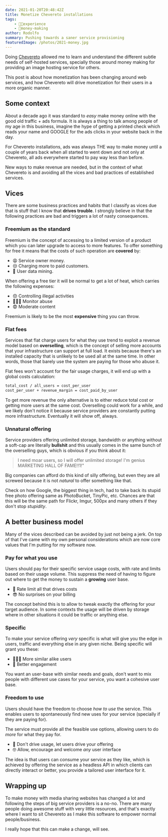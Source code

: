 ```yaml
---
date: 2021-01-20T20:48:42Z
title: Monetize Chevereto installations
tags:
    - 👴🏾experience
    - 🤑money-making
author: Rodolfo
summary: Pushing towards a saner service provisioning
featuredImage: /photos/2021-money.jpg
---
```


Doing [Chevereto](https://chevereto.com/) allowed me to learn and understand the different subtle needs of self-hosted services, specially those around money making for providing an image hosting service for others.

This post is about how monetization has been changing around web services, and how Chevereto will drive monetization for their users in a more organic manner.

## Some context

About a decade ago it was standard to _easy_ make money online with the good old traffic + ads formula. It is always a thing to talk among people of my age in this business, imagine the hype of getting a printed check which reads your name and GOOGLE for the ads clicks in your website back in the day.

For Chevereto installations, ads was always THE way to make money until a couple of years back when all started to went down and not only at Chevereto, all ads everywhere started to pay way less than before.

New ways to make revenue are needed, but in the context of what Chevereto is and avoiding all the vices and bad practices of established services.

## Vices

There are some business practices and habits that I classify as vices due that is stuff that I know that **drives trouble**. I strongly believe in that the following practices are bad and triggers a lot of nasty consequences.

### Freemium as the standard

Freemium is the concept of accessing to a limited version of a product which you can later upgrade to access to more features. To offer something for free it means that the costs of such operation are **covered** by:

- 😩 Service owner money.
- 😒 Charging more to paid customers.
- 🤬 User data mining.

When offering a free tier it will be normal to get a lot of heat, which carries the following expenses:

- 😞 Controlling illegal activities
- 👨🏾‍💻 Monitor abuse
- 😨 Moderate content

Freemium is likely to be the most **expensive** thing you can throw.

### Flat fees

Services that flat charge users for what they use trend to exploit a revenue model based on **overselling**, which is the concept of selling more accounts that your infrastructure can support at full load. It exists because there's an installed capacity that is unlikely to be used all at the same time. In other words, those that barely use the system are paying for those who abuse it.

Flat fees won't account for the fair usage charges, it will end up with a global costs calculation:

```sh
total_cost / all_users = cost_per_user
cost_per_user + revenue_margin = cost_paid_by_user
```

To get more revenue the only alternative is to either reduce total cost or getting more users at the same cost. Overselling could work for a while, and we likely don't notice it because service providers are constantly putting more infrastructure. Eventually it will show off, always.

### Unnatural offering

Service providers offering unlimited storage, bandwidth or anything without a soft-cap are literally **bullshit** and this usually comes in the same bunch of the overselling guys, which is obvious if you think about it:

> I need moar users, so I will offer unlimited storage! I'm genius MARKETING HALL OF FAME!!1!"

Big companies can afford do this kind of silly offering, but even they are all screwed because it is not _natural_ to offer something like that.

Check on how Google, the biggest thing in tech, had to take back its stupid free photo offering same as PhotoBucket, TinyPic, etc. Chances are that this will be the same path for Flickr, Imgur, 500px and many others if they don't stop _stupidity_.

## A better business model

Many of the vices described can be avoided by just not being a jerk. On top of that I've came with my own personal considerations which are now core values that I'm putting for my software now.

### Pay for what you use

Users should pay for their specific service usage costs, with rate and limits based on their usage volume. This suppress the need of having to figure out where to get the money to sustain a **growing** user base.

- 🤑 Rate limit all that drives costs
- 😎 No surprises on your billing

The concept behind this is to allow to tweak exactly the offering for your target audience. In some contexts the usage will be driven by storage where in other situations it could be traffic or anything else.

### Specific

To make your service offering _very_ specific is what will give you the edge in users, traffic and everything else in any given niche. Being specific will grant you these:

- 👩🏾‍🎤 More similar alike users
- 🤗 Better engagement

You want an user-base with similar needs and goals, don't want to mix people with different use cases for your service, you want a cohesive user base.

### Freedom to use

Users should have the freedom to choose _how to use_ the service. This enables users to spontaneously find new uses for your service (specially if they are paying for).

The service must provide all the feasible use options, allowing users to do _more_ for what they pay for.

- 🤯 Don't drive usage, let users drive your offering
- 🤓 Allow, encourage and welcome _any_ user interface

The idea is that users can consume your service as they like, which is achieved by offering the service as a headless API in which clients can directly interact or better, you provide a tailored user interface for it.

## Wrapping up

To make money with media sharing websites has changed a lot and following the steps of big service providers is a no-no. There are many people doing awesome stuff with very little resources, and that's exactly where I want to sit Chevereto as I make this software to empower normal people/business.

I really hope that this can make a change, will see.
